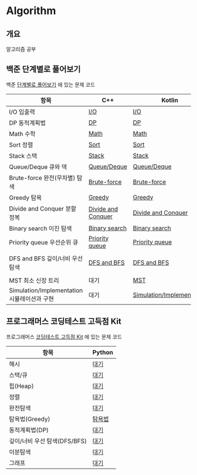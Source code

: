 # Algorithm

## 개요

알고리즘 공부

## 백준 단계별로 풀어보기

백준 [단계별로 풀어보기](https://www.acmicpc.net/step) 에 있는 문제 코드

| 항목                                  | C++                                           | Kotlin                                           | Python                             |
|-------------------------------------|-----------------------------------------------|--------------------------------------------------|------------------------------------|
| I/O 입출력                             | [I/O](cpp/step/io)                            | [I/O](kotlin/step/io)                            | 대기                                 |
| DP 동적계획법                            | [DP](cpp/step/dp)                             | [DP](kotlin/step/dp)                             | 대기                                 |
| Math 수학                             | [Math](cpp/step/math)                         | [Math](kotlin/step/math)                         | 대기                                 |
| Sort 정렬                             | [Sort](cpp/step/sort)                         | [Sort](kotlin/step/sort)                         | 대기                                 |
| Stack 스택                            | [Stack](cpp/step/stack)                       | [Stack](kotlin/step/stack)                       | 대기                                 |
| Queue/Deque 큐와 덱                    | [Queue/Deque](cpp/step/que)                   | [Queue/Deque](kotlin/step/que)                   | 대기                                 |
| Brute-force 완전(무차별) 탐색              | [Brute-force](cpp/step/brute-force)           | [Brute-force](kotlin/step/brute-force)           | 대기                                 |
| Greedy 탐욕                           | [Greedy](cpp/step/greedy)                     | [Greedy](kotlin/step/greedy)                     | 대기                                 |
| Divide and Conquer 분할 정복            | [Divide and Conquer](cpp/step/divide&conquer) | [Divide and Conquer](kotlin/step/divide&conquer) | 대기                                 |
| Binary search 이진 탐색                 | [Binary search](cpp/step/binary-search)       | [Binary search](kotlin/step/binary-search)       | 대기                                 |
| Priority queue 우선순위 큐               | [Priority queue](cpp/step/priority-queue)     | [Priority queue](kotlin/step/priority-queue)     | 대기                                 |
| DFS and BFS 깊이/너비 우선 탐색             | [DFS and BFS](cpp/step/dfs&bfs)               | [DFS and BFS](kotlin/step/dfs&bfs)               | [DFS and BFS](python/step/dfs&bfs) |
| MST 최소 신장 트리                        | 대기                                            | [MST](kotlin/step/mst)                           | 대기                                 |
| Simulation/Implementation 시뮬레이션과 구현 | 대기                                            | [Simulation/Implementation](kotlin/step/si)      | 대기                                 |

## 프로그래머스 코딩테스트 고득점 Kit

프로그래머스 [코딩테스트 고득점 Kit](https://programmers.co.kr/learn/challenges) 에 있는 문제 코드

| 항목                   | Python                         |
|----------------------|--------------------------------|
| 해시                   | [대기]()                         |
| 스택/큐                 | [대기]()                         |
| 힙(Heap)              | [대기]()                         |
| 정렬                   | [대기]()                         |
| 완전탐색                 | [대기]()                         |
| 탐욕법(Greedy)          | [탐욕법](python/kit/greedy) |
| 동적계획법(DP)            | [대기]()                         |
| 깊이/너비 우선 탐색(DFS/BFS) | [대기]()                         |
| 이분탐색                 | [대기]()                         |
| 그래프                  | [대기]()                         |